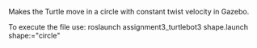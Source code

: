 Makes the Turtle move in a circle with constant twist velocity in Gazebo.


To execute the file use: roslaunch assignment3_turtlebot3 shape.launch shape:="circle"

